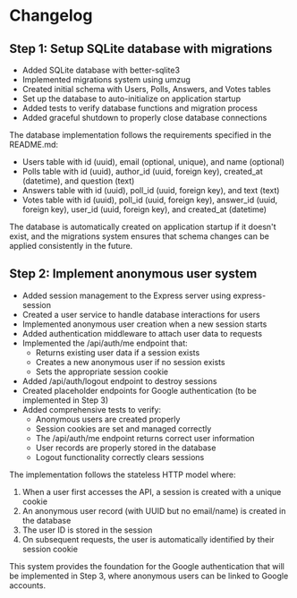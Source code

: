 # Changelog

## Step 1: Setup SQLite database with migrations

- Added SQLite database with better-sqlite3
- Implemented migrations system using umzug
- Created initial schema with Users, Polls, Answers, and Votes tables
- Set up the database to auto-initialize on application startup
- Added tests to verify database functions and migration process
- Added graceful shutdown to properly close database connections

The database implementation follows the requirements specified in the README.md:
- Users table with id (uuid), email (optional, unique), and name (optional)
- Polls table with id (uuid), author_id (uuid, foreign key), created_at (datetime), and question (text)
- Answers table with id (uuid), poll_id (uuid, foreign key), and text (text)
- Votes table with id (uuid), poll_id (uuid, foreign key), answer_id (uuid, foreign key), user_id (uuid, foreign key), and created_at (datetime)

The database is automatically created on application startup if it doesn't exist, and the migrations system ensures that schema changes can be applied consistently in the future.

## Step 2: Implement anonymous user system

- Added session management to the Express server using express-session
- Created a user service to handle database interactions for users
- Implemented anonymous user creation when a new session starts
- Added authentication middleware to attach user data to requests
- Implemented the /api/auth/me endpoint that:
  - Returns existing user data if a session exists
  - Creates a new anonymous user if no session exists
  - Sets the appropriate session cookie
- Added /api/auth/logout endpoint to destroy sessions
- Created placeholder endpoints for Google authentication (to be implemented in Step 3)
- Added comprehensive tests to verify:
  - Anonymous users are created properly
  - Session cookies are set and managed correctly
  - The /api/auth/me endpoint returns correct user information
  - User records are properly stored in the database
  - Logout functionality correctly clears sessions

The implementation follows the stateless HTTP model where:
1. When a user first accesses the API, a session is created with a unique cookie
2. An anonymous user record (with UUID but no email/name) is created in the database
3. The user ID is stored in the session
4. On subsequent requests, the user is automatically identified by their session cookie

This system provides the foundation for the Google authentication that will be implemented in Step 3, where anonymous users can be linked to Google accounts.
